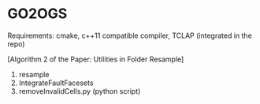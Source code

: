 # GO2OGS

Requirements: cmake, c++11 compatible compiler, TCLAP (integrated in the repo)

[Algorithm 2 of the Paper: Utilities in Folder Resample]
1) resample
2) IntegrateFaultFacesets
3) removeInvalidCells.py (python script)
